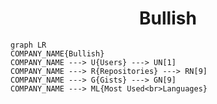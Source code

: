 <h1 align="center">Bullish</h1>

```mermaid
graph LR
COMPANY_NAME{Bullish}
COMPANY_NAME ---> U{Users} ---> UN[1]
COMPANY_NAME ---> R{Repositories} ---> RN[9]
COMPANY_NAME ---> G{Gists} ---> GN[9]
COMPANY_NAME ---> ML{Most Used<br>Languages}
```
